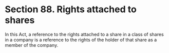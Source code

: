 # Section 88. Rights attached to shares

In this Act, a reference to the rights attached to a share in a class of shares in a company is a reference to the rights of the holder of that share as a member of the company.

